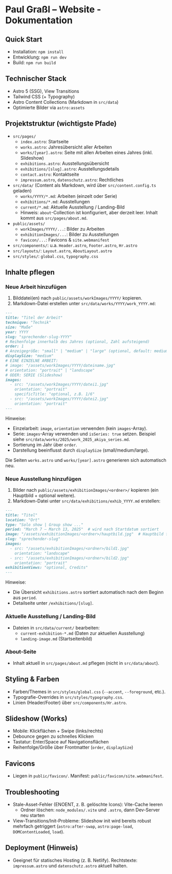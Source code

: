 # Paul Graßl – Website - Dokumentation

## Quick Start
- Installation: `npm install`
- Entwicklung: `npm run dev`
- Build: `npm run build`

## Technischer Stack
- Astro 5 (SSG), View Transitions
- Tailwind CSS (+ Typography)
- Astro Content Collections (Markdown in `src/data`)
- Optimierte Bilder via `astro:assets`

## Projektstruktur (wichtigste Pfade)
- `src/pages/`
  - `index.astro`: Startseite
  - `works.astro`: Jahresübersicht aller Arbeiten
  - `works/[year].astro`: Seite mit allen Arbeiten eines Jahres (inkl. Slideshow)
  - `exhibitions.astro`: Ausstellungsübersicht
  - `exhibitions/[slug].astro`: Ausstellungsdetails
  - `contact.astro`: Kontaktseite
  - `impressum.astro`, `datenschutz.astro`: Rechtliches
- `src/data/` (Content als Markdown, wird über `src/content.config.ts` geladen)
  - `works/YYYY/*.md`: Arbeiten (einzelt oder Serie)
  - `exhibitions/*.md`: Ausstellungen
  - `current/*.md`: Aktuelle Ausstellung / Landing-Bild
  - Hinweis: `about`-Collection ist konfiguriert, aber derzeit leer. Inhalt kommt aus `src/pages/about.md`.
- `public/assets/`
  - `workImages/YYYY/...`: Bilder zu Arbeiten
  - `exhibitionImages/...`: Bilder zu Ausstellungen
  - `favicon/...`: Favicons & `site.webmanifest`
- `src/components/`: u.a. `Header.astro`, `Footer.astro`, `Hr.astro`
- `src/layouts/`: `Layout.astro`, `AboutLayout.astro`
- `src/styles/`: `global.css`, `typography.css`

## Inhalte pflegen

### Neue Arbeit hinzufügen
1. Bilddatei(en) nach `public/assets/workImages/YYYY/` kopieren.
2. Markdown-Datei erstellen unter `src/data/works/YYYY/work_YYYY.md`:

```md
---
title: "Titel der Arbeit"
technique: "Technik"
size: "Maße"
year: YYYY
slug: "sprechender-slug-YYYY"
# Reihenfolge innerhalb des Jahres (optional, Zahl aufsteigend)
order: 1
# Anzeigegröße: "small" | "medium" | "large" (optional, default: medium)
displaySize: "medium"
# EINE EINZELNE ARBEIT:
# image: "/assets/workImages/YYYY/dateiname.jpg"
# orientation: "portrait" | "landscape"
# ODER: SERIE (Slideshow)
images:
  - src: "/assets/workImages/YYYY/datei1.jpg"
    orientation: "portrait"
    specificTitle: "optional, z.B. 1/6"
  - src: "/assets/workImages/YYYY/datei2.jpg"
    orientation: "portrait"
---
```

Hinweise:
- Einzelarbeit: `image`, `orientation` verwenden (kein `images`-Array).
- Serie: `images`-Array verwenden und `isSeries: true` setzen. Beispiel siehe `src/data/works/2025/work_2025_akiya_series.md`.
- Sortierung im Jahr über `order`.
- Darstellung beeinflusst durch `displaySize` (small/medium/large).

Die Seiten `works.astro` und `works/[year].astro` generieren sich automatisch neu.

### Neue Ausstellung hinzufügen
1. Bilder nach `public/assets/exhibitionImages/<ordner>/` kopieren (ein Hauptbild + optional weitere).
2. Markdown-Datei unter `src/data/exhibitions/exhib_YYYY.md` erstellen:

```md
---
title: "Titel"
location: "Ort"
type: "Solo show | Group show ..."
period: "March 7 – March 13, 2025"  # wird nach Startdatum sortiert
image: "/assets/exhibitionImages/<ordner>/hauptbild.jpg"  # Hauptbild für Übersicht
slug: "sprechender-slug"
images:
  - src: "/assets/exhibitionImages/<ordner>/bild1.jpg"
    orientation: "landscape"
  - src: "/assets/exhibitionImages/<ordner>/bild2.jpg"
    orientation: "portrait"
exhibitionViews: "optional, Credits"
---
```

Hinweise:
- Die Übersicht `exhibitions.astro` sortiert automatisch nach dem Beginn aus `period`.
- Detailseite unter `/exhibitions/[slug]`.

### Aktuelle Ausstellung / Landing-Bild
- Dateien in `src/data/current/` bearbeiten:
  - `current-exhibition-*.md` (Daten zur aktuellen Ausstellung)
  - `landing-image.md` (Startseitenbild)

### About-Seite
- Inhalt aktuell in `src/pages/about.md` pflegen (nicht in `src/data/about`).

## Styling & Farben
- Farben/Themes in `src/styles/global.css` (`--accent`, `--foreground`, etc.).
- Typografie-Overrides in `src/styles/typography.css`.
- Linien (Header/Footer) über `src/components/Hr.astro`.

## Slideshow (Works)
- Mobile: Klickflächen + Swipe (links/rechts)
- Debounce gegen zu schnelles Klicken
- Tastatur: Enter/Space auf Navigationsflächen
- Reihenfolge/Größe über Frontmatter (`order`, `displaySize`)

## Favicons
- Liegen in `public/favicon/`. Manifest: `public/favicon/site.webmanifest`.

## Troubleshooting
- Stale-Asset-Fehler (ENOENT, z. B. gelöschte Icons): Vite-Cache leeren
  - Ordner löschen: `node_modules/.vite` und `.astro`, dann Dev-Server neu starten
- View-Transitions/Init-Probleme: Slideshow init wird bereits robust mehrfach getriggert (`astro:after-swap`, `astro:page-load`, `DOMContentLoaded`, `load`).

## Deployment (Hinweis)
- Geeignet für statisches Hosting (z. B. Netlify). Rechtstexte: `impressum.astro` und `datenschutz.astro` aktuell halten.
